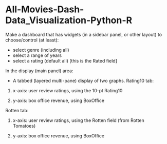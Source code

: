 # All-Movies-Dash-Data_Visualization-Python-R
Make a dashboard that has widgets (in a sidebar panel, or other layout) to choose/control (at least):

* select genre (including all)
* select a range of years
* select a rating (default all)   [this is the Rated field]
 

In the display (main panel) area:

* A tabbed (layered multi-pane) display of two graphs.
Rating10 tab:

1. x-axis:  user review ratings, using the 10-pt Rating10

2. y-axis:  box office revenue, using BoxOffice

Rotten tab:

1. x-axis:  user review ratings, using the Rotten field (from Rotten Tomatoes)

2. y-axis:  box office revenue, using BoxOffice
